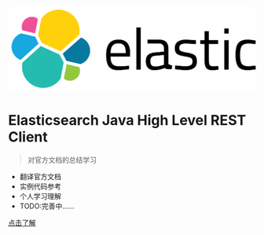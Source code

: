 <!-- _coverpage.md -->

![logo](_media/elastic-logo.svg ':size=50%')

# Elasticsearch Java High Level REST Client

> 对官方文档的总结学习

- 翻译官方文档
- 实例代码参考
- 个人学习理解
- TODO:完善中……

[点击了解](#背景)